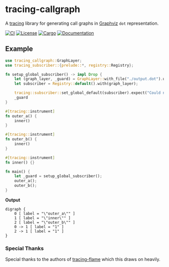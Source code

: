 # tracing-callgraph

A [tracing](https://github.com/tokio-rs/tracing/) library for generating call graphs in [Graphviz](http://www.graphviz.org/) `dot` representation.

[![CI](https://github.com/hlb8122/tracing-callgraph/workflows/CI/badge.svg)](https://github.com/hlb8122/tracing-callgraph/actions)
[![License](https://img.shields.io/badge/license-MIT-blue.svg)](LICENSE)
[![Cargo](https://img.shields.io/crates/v/tracing-callgraph.svg)](https://crates.io/crates/tracing-callgraph)
[![Documentation](https://docs.rs/tracing-callgraph/badge.svg)](https://docs.rs/tracing-callgraph)

## Example

```rust
use tracing_callgraph::GraphLayer;
use tracing_subscriber::{prelude::*, registry::Registry};

fn setup_global_subscriber() -> impl Drop {
    let (graph_layer, _guard) = GraphLayer::with_file("./output.dot").unwrap();
    let subscriber = Registry::default().with(graph_layer);

    tracing::subscriber::set_global_default(subscriber).expect("Could not set global default");
    _guard
}

#[tracing::instrument]
fn outer_a() {
    inner()
}

#[tracing::instrument]
fn outer_b() {
    inner()
}

#[tracing::instrument]
fn inner() {}

fn main() {
    let _guard = setup_global_subscriber();
    outer_a();
    outer_b();
}
```

**Output**

```
digraph {
    0 [ label = "\"outer_a\"" ]
    1 [ label = "\"inner\"" ]
    2 [ label = "\"outer_b\"" ]
    0 -> 1 [ label = "1" ]
    2 -> 1 [ label = "1" ]
}
```

### Special Thanks

Special thanks to the authors of [tracing-flame](https://github.com/tokio-rs/tracing/tree/master/tracing-flame) which this draws on heavily.
